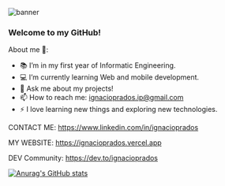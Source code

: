 ![banner](https://raw.githubusercontent.com/IgnacioPrados/IgnacioPrados/main/Linkedin%20Banner.png)
### Welcome to my GitHub!
<!-- **IgnacioPrados/Ignacio-Prados** is a ✨ _special_ ✨ repository because its `README.md` (this file) appears on your GitHub profile. -->

About me 👻:

- 📚 I’m in my first year of Informatic Engineering.
- 💻 I’m currently learning Web and mobile development.
- 💬 Ask me about my projects!
- 📫 How to reach me: ignacioprados.ip@gmail.com
- ⚡ I love learning new things and exploring new technologies.

CONTACT ME:
https://www.linkedin.com/in/ignacioprados

MY WEBSITE:
https://ignacioprados.vercel.app

DEV Community:
https://dev.to/ignacioprados

[![Anurag's GitHub stats](https://github-readme-stats.vercel.app/api?username=IgnacioPrados)](https://github.com/anuraghazra/github-readme-stats)
